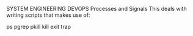 SYSTEM ENGINEERING DEVOPS
Processes and Signals
This deals with writing scripts that makes use of:

ps
pgrep
pkill
kill
exit
trap
